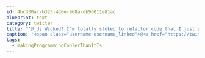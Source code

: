 ```yaml
---
id: 4bc330ac-b323-436e-968a-db96011e81ac
blueprint: text
category: twitter
title: "'@_ds Wicked! I'm totally stoked to refactor code that I just put through the craziest dependency injection #makingProgrammingCoolerThanItIs"
caption: '<span class="username username_linked">@<a href="https://twitter.com/_ds" title="Dustin Senos">_ds</a></span> Wicked! I''m totally stoked to refactor code that I just put through the craziest dependency injection <span class="hashtag hashtag_local">#<a href="http://tweettemp.darylchymko.ca/?tag=makingprogrammingcoolerthanitis">makingProgrammingCoolerThanItIs</a>'
tags:
  - makingProgrammingCoolerThanItIs
---
```

